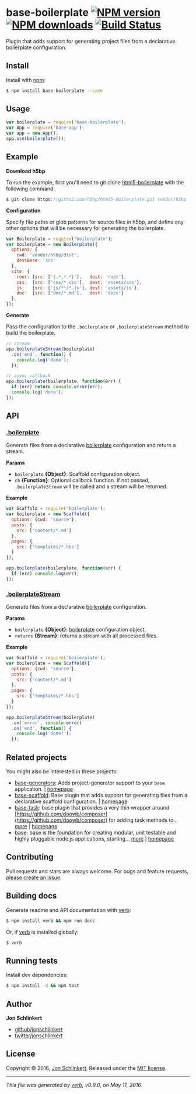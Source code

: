 # base-boilerplate [![NPM version](https://img.shields.io/npm/v/base-boilerplate.svg?style=flat)](https://www.npmjs.com/package/base-boilerplate) [![NPM downloads](https://img.shields.io/npm/dm/base-boilerplate.svg?style=flat)](https://npmjs.org/package/base-boilerplate) [![Build Status](https://img.shields.io/travis/node-base/base-boilerplate.svg?style=flat)](https://travis-ci.org/node-base/base-boilerplate)

Plugin that adds support for generating project files from a declarative boilerplate configuration.

## Install

Install with [npm](https://www.npmjs.com/):

```sh
$ npm install base-boilerplate --save
```

## Usage

```js
var boilerplate = require('base-boilerplate');
var App = require('base-app');
var app = new App();
app.use(boilerplate());
```

## Example

**Download h5bp**

To run the example, first you'll need to git clone [html5-boilerplate](https://github.com/h5bp/html5-boilerplate) with the following command:

```js
$ git clone https://github.com/h5bp/html5-boilerplate.git vendor/h5bp
```

**Configuration**

Specify file paths or glob patterns for source files in h5bp, and define any other options that will be necessary for generating the boilerplate.

```js
var Boilerplate = require('boilerplate');
var boilerplate = new Boilerplate({
  options: {
    cwd: 'vendor/h5bp/dist',
    destBase: 'src'
  },
  site: {
    root: {src: ['{.*,*.*}'],   dest: 'root'},
    css:  {src: ['css/*.css'],  dest: 'assets/css'},
    js:   {src: ['js/**/*.js'], dest: 'assets/js'},
    doc:  {src: ['doc/*.md'],   dest: 'docs'}
  },
});
```

**Generate**

Pass the configuration to the `.boilerplate` or `.boilerplateStream` method to build the boilerplate.

```js
// stream
app.boilerplateStream(boilerplate)
  .on('end', function() {
    console.log('done');
  });

// async callback
app.boilerplate(boilerplate, function(err) {
  if (err) return console.error(err);
  console.log('done');
});
```

## API

### [.boilerplate](index.js#L56)

Generate files from a declarative [boilerplate](http://boilerplates.io) configuration and return a stream.

**Params**

* `boilerplate` **{Object}**: Scaffold configuration object.
* `cb` **{Function}**: Optional callback function. If not passed, `.boilerplateStream` will be called and a stream will be returned.

**Example**

```js
var Scaffold = require('boilerplate');
var boilerplate = new Scaffold({
  options: {cwd: 'source'},
  posts: {
    src: ['content/*.md']
  },
  pages: {
    src: ['templates/*.hbs']
  }
});

app.boilerplate(boilerplate, function(err) {
  if (err) console.log(err);
});
```

### [.boilerplateStream](index.js#L117)

Generate files from a declarative [boilerplate](http://boilerplates.io) configuration.

**Params**

* `boilerplate` **{Object}**: [boilerplate](http://boilerplates.io) configuration object.
* `returns` **{Stream}**: returns a stream with all processed files.

**Example**

```js
var Scaffold = require('boilerplate');
var boilerplate = new Scaffold({
  options: {cwd: 'source'},
  posts: {
    src: ['content/*.md']
  },
  pages: {
    src: ['templates/*.hbs']
  }
});

app.boilerplateStream(boilerplate)
  .on('error', console.error)
  .on('end', function() {
    console.log('done!');
  });
```

## Related projects

You might also be interested in these projects:

* [base-generators](https://www.npmjs.com/package/base-generators): Adds project-generator support to your `base` application. | [homepage](https://github.com/node-base/base-generators)
* [base-scaffold](https://www.npmjs.com/package/base-scaffold): Base plugin that adds support for generating files from a declarative scaffold configuration. | [homepage](https://github.com/node-base/base-scaffold)
* [base-task](https://www.npmjs.com/package/base-task): base plugin that provides a very thin wrapper around [https://github.com/doowb/composer](https://github.com/doowb/composer) for adding task methods to… [more](https://www.npmjs.com/package/base-task) | [homepage](https://github.com/node-base/base-task)
* [base](https://www.npmjs.com/package/base): base is the foundation for creating modular, unit testable and highly pluggable node.js applications, starting… [more](https://www.npmjs.com/package/base) | [homepage](https://github.com/node-base/base)

## Contributing

Pull requests and stars are always welcome. For bugs and feature requests, [please create an issue](https://github.com/node-base/base-boilerplate/issues/new).

## Building docs

Generate readme and API documentation with [verb](https://github.com/verbose/verb):

```sh
$ npm install verb && npm run docs
```

Or, if [verb](https://github.com/verbose/verb) is installed globally:

```sh
$ verb
```

## Running tests

Install dev dependencies:

```sh
$ npm install -d && npm test
```

## Author

**Jon Schlinkert**

* [github/jonschlinkert](https://github.com/jonschlinkert)
* [twitter/jonschlinkert](http://twitter.com/jonschlinkert)

## License

Copyright © 2016, [Jon Schlinkert](https://github.com/jonschlinkert).
Released under the [MIT license](https://github.com/node-base/base-boilerplate/blob/master/LICENSE).

***

_This file was generated by [verb](https://github.com/verbose/verb), v0.9.0, on May 11, 2016._